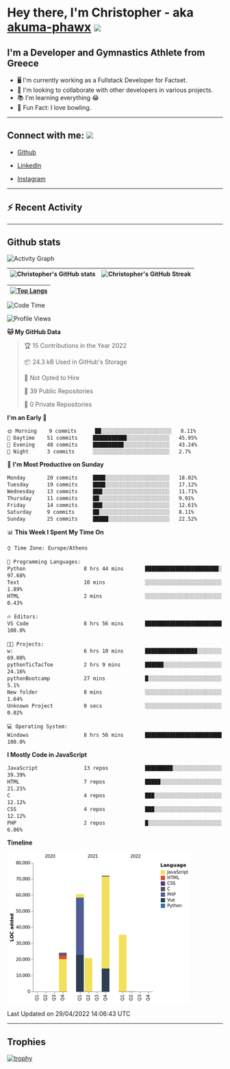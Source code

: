 # Hey there, I'm Christopher - aka [akuma-phawx](https://github.com/akuma-phawx) <img src = "https://raw.githubusercontent.com/MartinHeinz/MartinHeinz/master/wave.gif" width = 50px>

## I'm a Developer and Gymnastics Athlete from Greece

- 🖥️ I'm currently working as a Fullstack Developer for Factset.
- 🤲 I'm looking to collaborate with other developers in various projects.
- 📚 I'm learning everything 😂
- 🎳 Fun Fact: I love bowling.

---

## Connect with me: <img src='https://raw.githubusercontent.com/ShahriarShafin/ShahriarShafin/main/Assets/handshake.gif' width="100px">

- [Github](https://github.com/akuma-phawx)

- [LinkedIn](https://www.linkedin.com/in/christopher-vradis-3b9a68151/)

- [Instagram](https://www.instagram.com/chris.vrd_sw/)

---

## ⚡ Recent Activity

<!--START_SECTION:activity-->
<!--END_SECTION:activity-->

---

## Github stats

![Activity Graph](https://activity-graph.herokuapp.com/graph?username=akuma-phawx&theme=dracula)

| ![Christopher's GitHub stats](https://github-readme-stats.vercel.app/api?username=akuma-phawx&show_icons=true&theme=dracula) | ![Christopher's GitHub Streak](https://github-readme-streak-stats.herokuapp.com/?user=akuma-phawx&theme=dracula) |
| ---------------------------------------------------------------------------------------------------------------------------- | ---------------------------------------------------------------------------------------------------------------- |

| [![Top Langs](https://github-readme-stats.vercel.app/api/top-langs/?username=akuma-phawx&show_icons=true&theme=radical)](https://github.com/akuma-phawx/github-readme-stats) |
| ---------------------------------------------------------------------------------------------------------------------------------------------------------------------------- |

<!--START_SECTION:waka-->
![Code Time](http://img.shields.io/badge/Code%20Time-47%20hrs%2012%20mins-blue)

![Profile Views](http://img.shields.io/badge/Profile%20Views-0-blue)

**🐱 My GitHub Data** 

> 🏆 15 Contributions in the Year 2022
 > 
> 📦 24.3 kB Used in GitHub's Storage 
 > 
> 🚫 Not Opted to Hire
 > 
> 📜 39 Public Repositories 
 > 
> 🔑 0 Private Repositories  
 > 
**I'm an Early 🐤** 

```text
🌞 Morning    9 commits      ██░░░░░░░░░░░░░░░░░░░░░░░   8.11% 
🌆 Daytime    51 commits     ███████████░░░░░░░░░░░░░░   45.95% 
🌃 Evening    48 commits     ██████████░░░░░░░░░░░░░░░   43.24% 
🌙 Night      3 commits      ░░░░░░░░░░░░░░░░░░░░░░░░░   2.7%

```
📅 **I'm Most Productive on Sunday** 

```text
Monday       20 commits     ████░░░░░░░░░░░░░░░░░░░░░   18.02% 
Tuesday      19 commits     ████░░░░░░░░░░░░░░░░░░░░░   17.12% 
Wednesday    13 commits     ███░░░░░░░░░░░░░░░░░░░░░░   11.71% 
Thursday     11 commits     ██░░░░░░░░░░░░░░░░░░░░░░░   9.91% 
Friday       14 commits     ███░░░░░░░░░░░░░░░░░░░░░░   12.61% 
Saturday     9 commits      ██░░░░░░░░░░░░░░░░░░░░░░░   8.11% 
Sunday       25 commits     █████░░░░░░░░░░░░░░░░░░░░   22.52%

```


📊 **This Week I Spent My Time On** 

```text
⌚︎ Time Zone: Europe/Athens

💬 Programming Languages: 
Python                   8 hrs 44 mins       ████████████████████████░   97.68% 
Text                     10 mins             ░░░░░░░░░░░░░░░░░░░░░░░░░   1.89% 
HTML                     2 mins              ░░░░░░░░░░░░░░░░░░░░░░░░░   0.43%

🔥 Editors: 
VS Code                  8 hrs 56 mins       █████████████████████████   100.0%

🐱‍💻 Projects: 
w:                       6 hrs 10 mins       █████████████████░░░░░░░░   69.08% 
pythonTicTacToe          2 hrs 9 mins        ██████░░░░░░░░░░░░░░░░░░░   24.16% 
pythonBootcamp           27 mins             █░░░░░░░░░░░░░░░░░░░░░░░░   5.1% 
New folder               8 mins              ░░░░░░░░░░░░░░░░░░░░░░░░░   1.64% 
Unknown Project          0 secs              ░░░░░░░░░░░░░░░░░░░░░░░░░   0.02%

💻 Operating System: 
Windows                  8 hrs 56 mins       █████████████████████████   100.0%

```

**I Mostly Code in JavaScript** 

```text
JavaScript               13 repos            █████████░░░░░░░░░░░░░░░░   39.39% 
HTML                     7 repos             █████░░░░░░░░░░░░░░░░░░░░   21.21% 
C                        4 repos             ███░░░░░░░░░░░░░░░░░░░░░░   12.12% 
CSS                      4 repos             ███░░░░░░░░░░░░░░░░░░░░░░   12.12% 
PHP                      2 repos             █░░░░░░░░░░░░░░░░░░░░░░░░   6.06%

```


**Timeline**

![Chart not found](https://raw.githubusercontent.com/akuma-phawx/akuma-phawx/main/charts/bar_graph.png) 


 Last Updated on 29/04/2022 14:06:43 UTC
<!--END_SECTION:waka-->

---

## Trophies

[![trophy](https://github-profile-trophy.vercel.app/?username=akuma-phawx&theme=onedark)](https://github.com/ryo-ma/github-profile-trophy)
